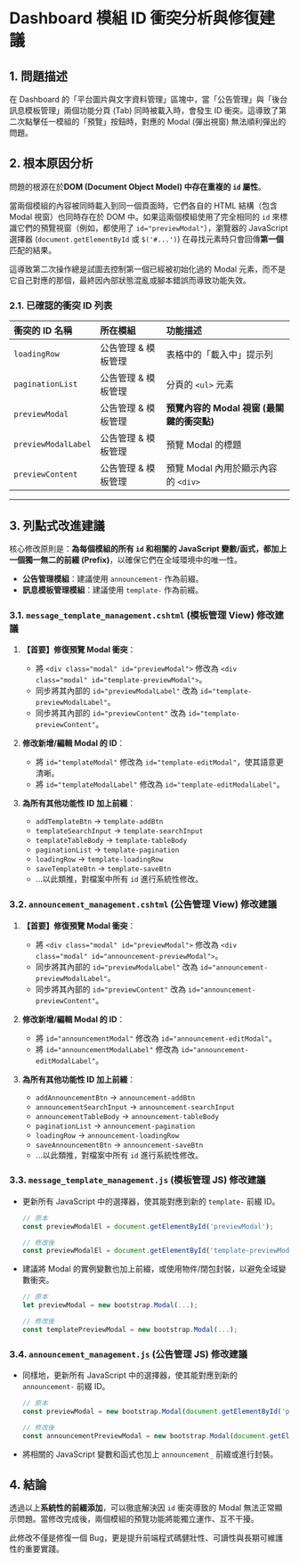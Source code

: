# Dashboard 模組 ID 衝突分析與修復建議

## 1. 問題描述

在 Dashboard 的「平台圖片與文字資料管理」區塊中，當「公告管理」與「後台訊息模板管理」兩個功能分頁 (Tab) 同時被載入時，會發生 ID 衝突。這導致了第二次點擊任一模組的「預覽」按鈕時，對應的 Modal (彈出視窗) 無法順利彈出的問題。

## 2. 根本原因分析

問題的根源在於**DOM (Document Object Model) 中存在重複的 `id` 屬性**。

當兩個模組的內容被同時載入到同一個頁面時，它們各自的 HTML 結構（包含 Modal 視窗）也同時存在於 DOM 中。如果這兩個模組使用了完全相同的 `id` 來標識它們的預覽視窗（例如，都使用了 `id="previewModal"`），瀏覽器的 JavaScript 選擇器 (`document.getElementById` 或 `$('#...')`) 在尋找元素時只會回傳**第一個**匹配的結果。

這導致第二次操作總是試圖去控制第一個已經被初始化過的 Modal 元素，而不是它自己對應的那個，最終因內部狀態混亂或腳本錯誤而導致功能失效。

### 2.1. 已確認的衝突 ID 列表

| 衝突的 ID 名稱 | 所在模組 | 功能描述 |
| :--- | :--- | :--- |
| `loadingRow` | 公告管理 & 模板管理 | 表格中的「載入中」提示列 |
| `paginationList` | 公告管理 & 模板管理 | 分頁的 `<ul>` 元素 |
| `previewModal` | 公告管理 & 模板管理 | **預覽內容的 Modal 視窗 (最關鍵的衝突點)** |
| `previewModalLabel` | 公告管理 & 模板管理 | 預覽 Modal 的標題 |
| `previewContent` | 公告管理 & 模板管理 | 預覽 Modal 內用於顯示內容的 `<div>` |

---

## 3. 列點式改進建議

核心修改原則是：**為每個模組的所有 `id` 和相關的 JavaScript 變數/函式，都加上一個獨一無二的前綴 (Prefix)**，以確保它們在全域環境中的唯一性。

-   **公告管理模組**：建議使用 `announcement-` 作為前綴。
-   **訊息模板管理模組**：建議使用 `template-` 作為前綴。

### 3.1. `message_template_management.cshtml` (模板管理 View) 修改建議

1.  **【首要】修復預覽 Modal 衝突**：
    -   將 `<div class="modal" id="previewModal">` 修改為 `<div class="modal" id="template-previewModal">`。
    -   同步將其內部的 `id="previewModalLabel"` 改為 `id="template-previewModalLabel"`。
    -   同步將其內部的 `id="previewContent"` 改為 `id="template-previewContent"`。

2.  **修改新增/編輯 Modal 的 ID**：
    -   將 `id="templateModal"` 修改為 `id="template-editModal"`，使其語意更清晰。
    -   將 `id="templateModalLabel"` 修改為 `id="template-editModalLabel"`。

3.  **為所有其他功能性 ID 加上前綴**：
    -   `addTemplateBtn` → `template-addBtn`
    -   `templateSearchInput` → `template-searchInput`
    -   `templateTableBody` → `template-tableBody`
    -   `paginationList` → `template-pagination`
    -   `loadingRow` → `template-loadingRow`
    -   `saveTemplateBtn` → `template-saveBtn`
    -   ...以此類推，對檔案中所有 `id` 進行系統性修改。

### 3.2. `announcement_management.cshtml` (公告管理 View) 修改建議

1.  **【首要】修復預覽 Modal 衝突**：
    -   將 `<div class="modal" id="previewModal">` 修改為 `<div class="modal" id="announcement-previewModal">`。
    -   同步將其內部的 `id="previewModalLabel"` 改為 `id="announcement-previewModalLabel"`。
    -   同步將其內部的 `id="previewContent"` 改為 `id="announcement-previewContent"`。

2.  **修改新增/編輯 Modal 的 ID**：
    -   將 `id="announcementModal"` 修改為 `id="announcement-editModal"`。
    -   將 `id="announcementModalLabel"` 修改為 `id="announcement-editModalLabel"`。

3.  **為所有其他功能性 ID 加上前綴**：
    -   `addAnnouncementBtn` → `announcement-addBtn`
    -   `announcementSearchInput` → `announcement-searchInput`
    -   `announcementTableBody` → `announcement-tableBody`
    -   `paginationList` → `announcement-pagination`
    -   `loadingRow` → `announcement-loadingRow`
    -   `saveAnnouncementBtn` → `announcement-saveBtn`
    -   ...以此類推，對檔案中所有 `id` 進行系統性修改。

### 3.3. `message_template_management.js` (模板管理 JS) 修改建議

-   更新所有 JavaScript 中的選擇器，使其能對應到新的 `template-` 前綴 ID。
    ```javascript
    // 原本
    const previewModalEl = document.getElementById('previewModal');
    
    // 修改後
    const previewModalEl = document.getElementById('template-previewModal');
    ```
-   建議將 Modal 的實例變數也加上前綴，或使用物件/閉包封裝，以避免全域變數衝突。
    ```javascript
    // 原本
    let previewModal = new bootstrap.Modal(...);

    // 修改後
    const templatePreviewModal = new bootstrap.Modal(...);
    ```

### 3.4. `announcement_management.js` (公告管理 JS) 修改建議

-   同樣地，更新所有 JavaScript 中的選擇器，使其能對應到新的 `announcement-` 前綴 ID。
    ```javascript
    // 原本
    const previewModal = new bootstrap.Modal(document.getElementById('previewModal'));

    // 修改後
    const announcementPreviewModal = new bootstrap.Modal(document.getElementById('announcement-previewModal'));
    ```
-   將相關的 JavaScript 變數和函式也加上 `announcement_` 前綴或進行封裝。

## 4. 結論

透過以上**系統性的前綴添加**，可以徹底解決因 `id` 衝突導致的 Modal 無法正常顯示問題。當修改完成後，兩個模組的預覽功能將能獨立運作、互不干擾。

此修改不僅是修復一個 Bug，更是提升前端程式碼健壯性、可讀性與長期可維護性的重要實踐。
